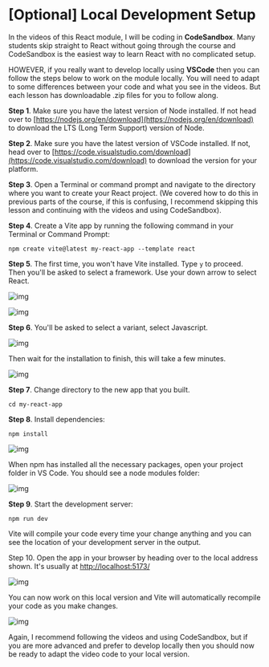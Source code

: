 # \[Optional\] Local Development Setup

In the videos of this React module, I will be coding in **CodeSandbox**. Many students skip straight to React without going through the course and CodeSandbox is the easiest way to learn React with no complicated setup.

HOWEVER, if you really want to develop locally using **VSCode** then you can follow the steps below to work on the module locally. You will need to adapt to some differences between your code and what you see in the videos. But each lesson has downloadable .zip files for you to follow along.

**Step 1**. Make sure you have the latest version of Node installed. If not head over to [https://nodejs.org/en/download](https://nodejs.org/en/download) to download the LTS (Long Term Support) version of Node.

**Step 2**. Make sure you have the latest version of VSCode installed. If not, head over to [https://code.visualstudio.com/download](https://code.visualstudio.com/download) to download the version for your platform.

**Step 3**. Open a Terminal or command prompt and navigate to the directory where you want to create your React project. (We covered how to do this in previous parts of the course, if this is confusing, I recommend skipping this lesson and continuing with the videos and using CodeSandbox).

**Step 4**. Create a Vite app by running the following command in your Terminal or Command Prompt:

`npm create vite@latest my-react-app --template react`

**Step 5**. The first time, you won't have Vite installed. Type `y` to proceed. Then you'll be asked to select a framework. Use your down arrow to select React.

![img](https://img-c.udemycdn.com/redactor/raw/article_lecture/2024-03-12_13-15-11-9557846cc2b9dfbccd0741886b0fe9ba.png)

![img](https://img-c.udemycdn.com/redactor/raw/article_lecture/2024-03-12_13-15-12-0ec5066ab25140bbe919a2d643405c44.png)

**Step 6**. You'll be asked to select a variant, select Javascript.

![img](https://img-c.udemycdn.com/redactor/raw/article_lecture/2024-03-12_14-09-55-88e3bf263d89158e389fa47cc523e409.png)

Then wait for the installation to finish, this will take a few minutes.

![img](https://img-c.udemycdn.com/redactor/raw/article_lecture/2024-03-12_14-09-55-024522939f56f64d3386e0105f2e488c.png)

**Step 7**. Change directory to the new app that you built.

`cd my-react-app`

**Step 8**. Install dependencies:

`npm install`

![img](https://img-c.udemycdn.com/redactor/raw/article_lecture/2024-03-12_14-09-55-eb0a80baf969cd333fa71077a350b8ec.png)

When npm has installed all the necessary packages, open your project folder in VS Code. You should see a node modules folder:

![img](https://img-c.udemycdn.com/redactor/raw/article_lecture/2024-03-12_14-09-56-b6750ea124a168f79552a930ad0e803d.png)

**Step 9**. Start the development server:

`npm run dev`

Vite will compile your code every time your change anything and you can see the location of your development server in the output.

Step 10. Open the app in your browser by heading over to the local address shown. It's usually at <http://localhost:5173/>

![img](https://img-c.udemycdn.com/redactor/raw/article_lecture/2024-03-12_14-09-56-3db8120a6883d3027b9582417d6168ae.png)

You can now work on this local version and Vite will automatically recompile your code as you make changes.

![img](https://img-c.udemycdn.com/redactor/raw/article_lecture/2024-03-12_14-09-56-851068f761294f8face494ef189a8149.gif)

Again, I recommend following the videos and using CodeSandbox, but if you are more advanced and prefer to develop locally then you should now be ready to adapt the video code to your local version.
